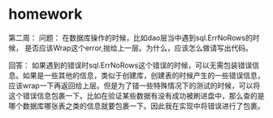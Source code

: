 # homework

第二周：
问题：
在数据库操作的时候，比如dao层当中遇到sql.ErrNoRows的时候，
是否应该Wrap这个error,抛给上一层。为什么，应该怎么做请写出代码。

回答：
如果遇到的错误时sql.ErrNoRows这个错误的时候，可以无需包装错误信息。如果是一些其他的信息，类似于创建库，创建表的时候产生的一些错误信息，应该wrap一下再返回给上层。但是为了错一些特殊情况下的测试的时候，可以将这个错误信息包裹一下。比如在验证某些数据有没有成功被刷进盘中，那么查的是哪个数据库哪张表之类的信息就要包裹一下。因此我在实现中将错误进行了包裹。





